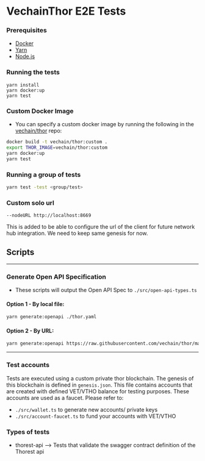 # VechainThor E2E Tests

### Prerequisites

-   [Docker](https://docs.docker.com/install/)
-   [Yarn](https://yarnpkg.com/en/docs/install)
-   [Node.js](https://nodejs.org/en/download/)

### Running the tests

```shell
yarn install
yarn docker:up
yarn test
```

### Custom Docker Image

-   You can specify a custom docker image by running the following in the [vechain/thor](https://github.com/vechain/thor)
    repo:

```bash
docker build -t vechain/thor:custom .
export THOR_IMAGE=vechain/thor:custom
yarn docker:up
yarn test
```

### Running a group of tests

```bash
yarn test -test <group/test>
```

### Custom solo url

```
--nodeURL http://localhost:8669
```

This is added to be able to configure the url of the client for future network hub integration.
We need to keep same genesis for now.

## Scripts

---

### Generate Open API Specification

-   These scripts will output the Open API Spec to `./src/open-api-types.ts`

#### **Option 1** - By local file:

```bash
yarn generate:openapi ./thor.yaml
```

#### **Option 2** - By URL:

```bash
yarn generate:openapi https://raw.githubusercontent.com/vechain/thor/master/api/doc/thor.yaml
```

---

### Test accounts

Tests are executed using a custom private thor blockchain. The genesis of this blockchain is defined in `genesis.json`.
This file contains accounts that are created with defined VET/VTHO balance for testing purposes. These accounts are used
as a faucet. Please refer to:

-   `./src/wallet.ts` to generate new accounts/ private keys
-   `./src/account-faucet.ts` to fund your accounts with VET/VTHO

### Types of tests

-   thorest-api --> Tests that validate the swagger contract definition of the Thorest api

